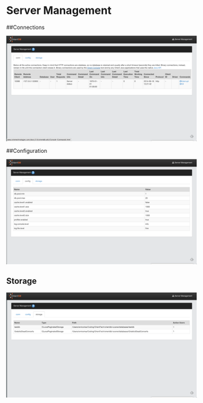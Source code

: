 # Server Management


##Connections

![Connections](images/connections.png)

##Configuration

![Configuration](images/serverConfig.png)

## Storage

![Storage](images/storage.png)



